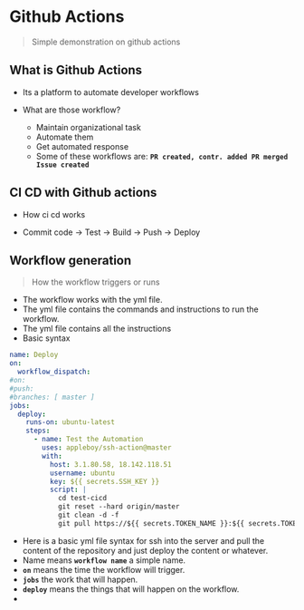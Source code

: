 # Github Actions

> Simple demonstration on github actions

## What is Github Actions

- Its a platform to automate developer workflows

- What are those workflow?
  - Maintain organizational task
  - Automate them
  - Get automated response
  - Some of these workflows are: **`PR created, contr. added PR merged Issue created`**

## CI CD with Github actions

- How ci cd works

- Commit code -> Test -> Build -> Push -> Deploy

## Workflow generation 
> How the workflow triggers or runs 

- The workflow works with the yml file.
- The yml file contains the commands and instructions to run the workflow. 
- The yml file contains all the instructions
- Basic syntax 
```yml
name: Deploy
on:
  workflow_dispatch:
#on:
#push:
#branches: [ master ]
jobs:
  deploy:
    runs-on: ubuntu-latest
    steps:
      - name: Test the Automation
        uses: appleboy/ssh-action@master
        with:
          host: 3.1.80.58, 18.142.118.51
          username: ubuntu
          key: ${{ secrets.SSH_KEY }}
          script: |
            cd test-cicd 
            git reset --hard origin/master 
            git clean -d -f 
            git pull https://${{ secrets.TOKEN_NAME }}:${{ secrets.TOKEN }}@github.com/mfsiat/test-cicd.git
```
- Here is a basic yml file syntax for ssh into the server and pull the content of the repository and just deploy the content or whatever.
- Name means **`workflow name`** a simple name.
- **`on`** means the time the workflow will trigger.
- **`jobs`** the work that will happen.
- **`deploy`** means the things that will happen on the workflow.
- 